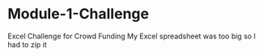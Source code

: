 # Module-1-Challenge
Excel Challenge for Crowd Funding
My Excel spreadsheet was too big so I had to zip it
